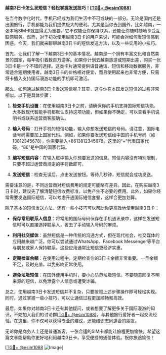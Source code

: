 **越南3日卡怎么发短信？轻松掌握发送技巧！[[TG💪+ @esim1088](https://t.me/s/esim1088)]**

在当今数字化时代，手机已经成为我们生活中不可或缺的一部分。无论是国内还是出国旅行，手机都能为我们提供极大的便利。尤其是当你去到国外，比如越南，一张本地SIM卡就显得尤为重要。它不仅能让你保持联系，还能让你随时随地享受互联网服务。然而，对于初次使用越南3日卡的用户来说，可能会对如何发短信感到困惑。今天，我们就来聊聊越南3日卡的短信发送方法，以及一些实用的小技巧。

首先，让我们了解一下越南3日卡的基本情况。越南是一个拥有丰富文化和自然美景的国家，每年吸引着数百万游客。如果你计划去越南旅游或短期出差，购买一张3日卡是一个不错的选择。这类卡片通常提供语音通话、短信和移动数据服务，非常适合短期使用者。越南3日卡的价格相对便宜，而且使用起来也非常方便，只需将卡插入支持国际漫游功能的手机即可激活。

那么，如何通过越南3日卡发送短信呢？其实，这与你在本国发送短信的过程非常相似。以下是具体步骤：

1. **检查手机设置**：在使用越南3日卡之前，请确保你的手机支持国际短信功能。大多数现代智能手机都默认支持这项功能，但如果你不确定，可以查看手机说明书或联系运营商客服确认。

2. **输入号码**：打开手机的短信功能，输入你想发送短信的号码。请注意，国际电话号码需要加上国家代码。例如，如果你要发送短信给中国的手机号码（如13812345678），你需要输入+8613812345678。这里的“+”代表国家代码，“86”是中国的国家代码。

3. **编写短信内容**：在输入框中输入你想要发送的信息。短信内容没有特别限制，只要不超过运营商规定的字符数即可。

4. **发送短信**：检查无误后，点击发送按钮。等待几秒钟，短信就会成功发送。

需要注意的是，不同运营商对短信费用的规定可能略有差异。因此，在购买越南3日卡时，建议先了解清楚短信收费标准，以免产生不必要的费用。此外，如果你经常需要发送国际短信，可以考虑开通国际短信套餐，这样会更加划算。

除了基本的短信发送方法，还有一些小技巧可以帮助你更高效地使用越南3日卡：

- **保存常用联系人信息**：将常用的国际号码保存在手机通讯录中，这样在发送短信时可以直接选择联系人，省去了手动输入号码的麻烦。
  
- **利用社交媒体**：虽然短信是一种传统的沟通方式，但在现代社会，社交媒体的应用越来越广泛。你可以尝试通过WhatsApp、Facebook Messenger等平台与朋友或家人保持联系，这些应用通常比短信更经济实惠。

- **定期检查余额**：在使用过程中，定期检查你的3日卡余额非常重要。一旦余额不足，及时充值，以免影响正常使用。

- **避免垃圾短信**：在国外使用手机时，要小心防范垃圾短信。不要随意回复不明来源的短信，以免泄露个人信息或遭受诈骗。

总之，使用越南3日卡发送短信并不复杂，只要按照上述步骤操作即可轻松实现。同时，通过掌握一些小技巧，可以让通信过程更加顺畅和高效。

最后，如果你对越南3日卡还有其他疑问，或者想要了解更多关于国际漫游的知识，不妨加入我们的讨论群[[TG💪+ @esim1088](https://t.me/s/esim1088)]，与其他旅行爱好者一起交流经验。在这里，你不仅可以获得专业的建议，还能结识志同道合的朋友。

无论你是商务人士还是普通游客，一张合适的SIM卡都能让旅程更加愉快。希望这篇文章能帮助你更好地利用越南3日卡，享受便捷的通信体验。祝你旅途愉快！

[[TG💪+ @esim1088](https://t.me/s/esim1088) ![Image](https://i.postimg.cc/4NQfJmqS/Snipaste-2025-05-13-00-14-12.png)]
